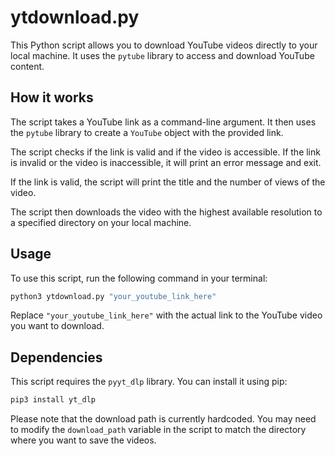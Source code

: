 # ytdownload.py

This Python script allows you to download YouTube videos directly to your local machine. It uses the `pytube` library to access and download YouTube content.

## How it works

The script takes a YouTube link as a command-line argument. It then uses the `pytube` library to create a `YouTube` object with the provided link.

The script checks if the link is valid and if the video is accessible. If the link is invalid or the video is inaccessible, it will print an error message and exit.

If the link is valid, the script will print the title and the number of views of the video.

The script then downloads the video with the highest available resolution to a specified directory on your local machine.

## Usage

To use this script, run the following command in your terminal:

```bash
python3 ytdownload.py "your_youtube_link_here"
```

Replace `"your_youtube_link_here"` with the actual link to the YouTube video you want to download.

## Dependencies

This script requires the `pyyt_dlp` library. You can install it using pip:

```bash
pip3 install yt_dlp
```

Please note that the download path is currently hardcoded. You may need to modify the `download_path` variable in the script to match the directory where you want to save the videos.
